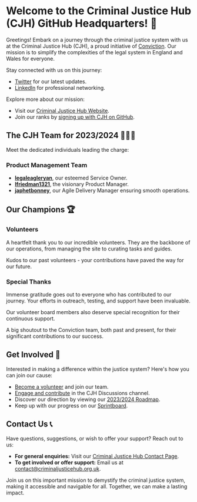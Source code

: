 # Welcome to the Criminal Justice Hub (CJH) GitHub Headquarters! :wave:

Greetings! Embark on a journey through the criminal justice system with us at the Criminal Justice Hub (CJH), a proud initiative of [Conviction](https://www.conviction.org.uk). Our mission is to simplify the complexities of the legal system in England and Wales for everyone.

Stay connected with us on this journey:
- [Twitter](https://twitter.com/crimjusticehub) for our latest updates.
- [LinkedIn](https://www.linkedin.com/showcase/criminal-justice-hub-uk/) for professional networking.

Explore more about our mission:
- Visit our [Criminal Justice Hub Website](https://www.criminaljusticehub.org.uk).
- Join our ranks by [signing up with CJH on GitHub](https://github.com/criminaljusticehub/.github/blob/main/JOINING.md).

## The CJH Team for 2023/2024 :people_holding_hands:

Meet the dedicated individuals leading the charge:

### Product Management Team
- **[legaleagleryan](https://www.github.com/legaleagleryan)**, our esteemed Service Owner.
- **[lfriedman1321](https://www.github.com/lfriedman1321)**, the visionary Product Manager.
- **[japhetbonney](https://www.github.com/japhetbonney)**, our Agile Delivery Manager ensuring smooth operations.

## Our Champions :trophy:

### Volunteers
A heartfelt thank you to our incredible volunteers. They are the backbone of our operations, from managing the site to curating tasks and guides.

Kudos to our past volunteers - your contributions have paved the way for our future.

### Special Thanks
Immense gratitude goes out to everyone who has contributed to our journey. Your efforts in outreach, testing, and support have been invaluable.

Our volunteer board members also deserve special recognition for their continuous support.

A big shoutout to the Conviction team, both past and present, for their significant contributions to our success.

## Get Involved :handshake:

Interested in making a difference within the justice system? Here's how you can join our cause:
- [Become a volunteer](https://volunteer.conviction.org.uk/) and join our team.
- [Engage and contribute](https://github.com/criminaljusticehub/.github/discussions/new/choose/) in the CJH Discussions channel.
- Discover our direction by viewing our [2023/2024 Roadmap](https://github.com/orgs/criminaljusticehub/projects/41).
- Keep up with our progress on our [Sprintboard](https://github.com/orgs/criminaljusticehub/projects/44).

## Contact Us :telephone_receiver:

Have questions, suggestions, or wish to offer your support? Reach out to us:
- **For general enquiries:** Visit our [Criminal Justice Hub Contact Page](https://www.criminaljusticehub.org.uk/contact).
- **To get involved or offer support:** Email us at [contact@criminaljusticehub.org.uk](mailto:contact@criminaljusticehub.org.uk).

Join us on this important mission to demystify the criminal justice system, making it accessible and navigable for all. Together, we can make a lasting impact. 
